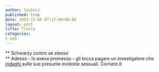 ```yaml
---
author: leibniz
published: true
date: 2003-11-08 07:13:00+00:00
layout: post
title: Titolo
categories:
- web
---
```


 **   Schwarzy contro se stesso   
**   Adesso - lo aveva promesso - gli tocca pagare un investigatore che  [ indaghi ](http://www.corriere.it/Primo_Piano/Esteri/2003/11_Novembre/07/california.shtml)sulle sue presunte molestie sessuali. 
  Corriere.it
